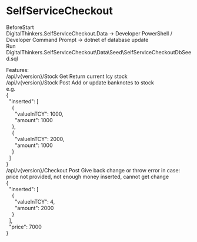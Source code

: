# SelfServiceCheckout
BeforeStart  
DigitalThinkers.SelfServiceCheckout.Data -> Developer PowerShell / Developer Command Prompt -> dotnet ef database update  
Run DigitalThinkers.SelfServiceCheckout\Data\Seed\SelfServiceCheckoutDbSeed.sql  

Features:  
/api/v{version}/Stock Get Return current lcy stock  
/api/v{version}/Stock Post Add or update banknotes to stock  
e.g.  
{  
&nbsp;&nbsp;"inserted": [  
&nbsp;&nbsp;&nbsp;&nbsp;{  
&nbsp;&nbsp;&nbsp;&nbsp;&nbsp;&nbsp;"valueInTCY": 1000,  
&nbsp;&nbsp;&nbsp;&nbsp;&nbsp;&nbsp;"amount": 1000  
&nbsp;&nbsp;&nbsp;&nbsp;},  
&nbsp;&nbsp;&nbsp;&nbsp;{  
&nbsp;&nbsp;&nbsp;&nbsp;&nbsp;&nbsp;"valueInTCY": 2000,  
&nbsp;&nbsp;&nbsp;&nbsp;&nbsp;&nbsp;"amount": 1000  
&nbsp;&nbsp;&nbsp;&nbsp;}  
&nbsp;&nbsp;]  
}  
/api/v{version}/Checkout Post Give back change or throw error in case: price not provided, not enough money inserted, cannot get change  
{  
&nbsp;&nbsp;"inserted": [  
&nbsp;&nbsp;&nbsp;&nbsp;{  
&nbsp;&nbsp;&nbsp;&nbsp;&nbsp;&nbsp;"valueInTCY": 4,  
&nbsp;&nbsp;&nbsp;&nbsp;&nbsp;&nbsp;"amount": 2000  
&nbsp;&nbsp;&nbsp;&nbsp;}  
&nbsp;&nbsp;],  
&nbsp;&nbsp;"price": 7000  
}  
